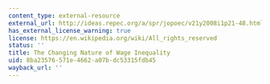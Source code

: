 ```yaml
---
content_type: external-resource
external_url: http://ideas.repec.org/a/spr/jopoec/v21y2008i1p21-48.html
has_external_license_warning: true
license: https://en.wikipedia.org/wiki/All_rights_reserved
status: ''
title: The Changing Nature of Wage Inequality
uid: 8ba23576-571e-4662-a07b-dc53315fdb45
wayback_url: ''
---
```

